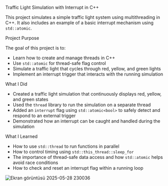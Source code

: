 Traffic Light Simulation with Interrupt in C++

This project simulates a simple traffic light system using multithreading in C++. It also includes an example of a basic interrupt mechanism using `std::atomic`.

 Project Purpose

The goal of this project is to:

- Learn how to create and manage threads in C++
- Use `std::atomic` for thread-safe flag control
- Simulate a traffic light that cycles through red, yellow, and green lights
- Implement an interrupt trigger that interacts with the running simulation

 What I Did

- Created a traffic light simulation that continuously displays red, yellow, and green states
- Used the `thread` library to run the simulation on a separate thread
- Added an `interrupt` flag using `std::atomic<bool>` to safely detect and respond to an external trigger
- Demonstrated how an interrupt can be caught and handled during the simulation

 What I Learned

- How to use `std::thread` to run functions in parallel
- How to control timing using `std::this_thread::sleep_for`
- The importance of thread-safe data access and how `std::atomic` helps avoid race conditions
- How to check and reset an interrupt flag within a running loop

![Ekran görüntüsü 2025-05-28 230036](https://github.com/user-attachments/assets/fd6ea3f8-f375-451f-a1bf-fe882d9c742d)
